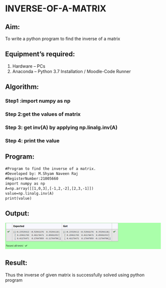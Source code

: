 # INVERSE-OF-A-MATRIX
## Aim:
To write a python program to find the inverse of a matrix
## Equipment’s required:
1. 	Hardware – PCs
2. 	Anaconda – Python 3.7 Installation / Moodle-Code Runner
## Algorithm:
### Step1 :import numpy as np
### Step 2:get the values of matrix
### Step 3: get inv(A) by applying np.linalg.inv(A)
### Step 4: print the value 

## Program:
```
#Program to find the inverse of a matrix.
#Developed by: M.Shyam Naveen Raj
#RegisterNumber:21005660
import numpy as np
A=np.array([[1,0,3],[-1,2,-2],[2,3,-1]])
value=np.linalg.inv(A)
print(value)
```
## Output:
![](l9.png)
## Result:
Thus the inverse of given matrix is successfully solved using python program

